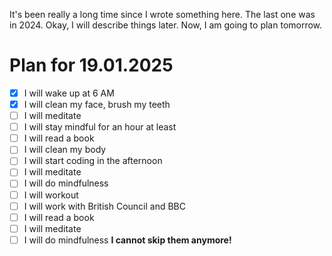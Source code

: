 It's been really a long time since I wrote something here. The last one was in 2024. Okay, I will describe things later. Now, I am going to plan tomorrow.
# Plan for 19.01.2025
- [x] I will wake up at 6 AM
- [x] I will clean my face, brush my teeth
- [ ] I will meditate
- [ ] I will stay mindful for an hour at least
- [ ] I will read a book
- [ ] I will clean my body
- [ ] I will start coding in the afternoon
- [ ] I will meditate
- [ ] I will do mindfulness
- [ ] I will workout
- [ ] I will work with British Council and BBC
- [ ] I will read a book
- [ ] I will meditate
- [ ] I will do mindfulness
**I cannot skip them anymore!**
